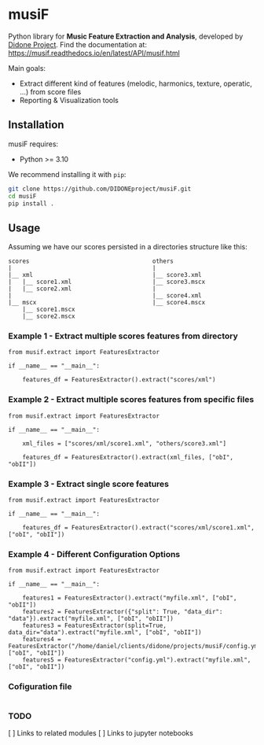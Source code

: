 # musiF

Python library for **Music Feature Extraction and Analysis**, developed by [Didone Project](https://didone.eu/). 
Find the documentation at: https://musif.readthedocs.io/en/latest/API/musif.html

Main goals:

* Extract different kind of features (melodic, harmonics, texture, operatic, ...) from score files
* Reporting & Visualization tools

## Installation

musiF requires:

* Python >= 3.10

We recommend installing it with `pip`:

```bash
git clone https://github.com/DIDONEproject/musiF.git
cd musiF
pip install .
```

## Usage

Assuming we have our scores persisted in a directories structure like this:
 
```
scores                                   others
|                                        |
|__ xml                                  |__ score3.xml
|   |__ score1.xml                       |__ score3.mscx
|   |__ score2.xml                       |
|                                        |__ score4.xml
|__ mscx                                 |__ score4.mscx
    |__ score1.mscx                      
    |__ score2.mscx

```

### Example 1 - Extract multiple scores features from directory

```
from musif.extract import FeaturesExtractor

if __name__ == "__main__":

    features_df = FeaturesExtractor().extract("scores/xml")

```

### Example 2 - Extract multiple scores features from specific files

```
from musif.extract import FeaturesExtractor

if __name__ == "__main__":

    xml_files = ["scores/xml/score1.xml", "others/score3.xml"]

    features_df = FeaturesExtractor().extract(xml_files, ["obI", "obII"])

```

### Example 3 - Extract single score features

```
from musif.extract import FeaturesExtractor

if __name__ == "__main__":

    features_df = FeaturesExtractor().extract("scores/xml/score1.xml", ["obI", "obII"])

```

### Example 4 - Different Configuration Options

```
from musif.extract import FeaturesExtractor

if __name__ == "__main__":

    features1 = FeaturesExtractor().extract("myfile.xml", ["obI", "obII"])
    features2 = FeaturesExtractor({"split": True, "data_dir": "data"}).extract("myfile.xml", ["obI", "obII"])
    features3 = FeaturesExtractor(split=True, data_dir="data").extract("myfile.xml", ["obI", "obII"])
    features4 = FeaturesExtractor("/home/daniel/clients/didone/projects/musiF/config.yml").extract("myfile.xml", ["obI", "obII"])
    features5 = FeaturesExtractor("config.yml").extract("myfile.xml", ["obI", "obII"])

```

### Cofiguration file

```
``` 
### TODO
[ ] Links to related modules
[ ] Links to jupyter notebooks

